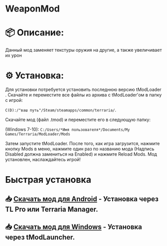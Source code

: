 # WeaponMod

# 📦 Описание:

Данный мод заменяет текстуры оружия на другие, а также увеличивает их урон

# ⚙ Установка:

Для установки потребуется установить последнюю версию tModLoader . Скачайте и переместите все файлы из архива с tModLoader'ом в папку с игрой:

`C(D):/"ваш путь"/Steam/steamapps/common/terraria/`.

Скачайте мод (файл .tmod) и переместите его в следующую папку:

(Windows 7-10): `C:/Users/*Имя пользователя*/Documents/My Games/Terraria/ModLoader/Mods`

Затем запустите tModLoader. После того, как игра загрузится, нажмите кнопку Mods в меню, нажмите один раз по названию мода (Надпись Disabled должна замениться на Enabled) и нажмите Reload Mods. Мод установлен, наслаждайтесь игрой!

# Быстрая установка

## 📥 [Скачать мод для Android](https://github.com/TerraSNG/WeaponMod/releases/tag/Test) - Установка через TL Pro или Terraria Manager.

## 📥 [Скачать мод для Windows]() - Установка через tModLauncher.
